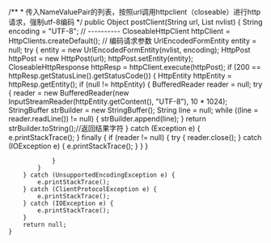   /**
     * 传入NameValuePair的列表，按照url调用httpclient（closeable）进行http请求，强制utf-8编码
     */
    public Object postClient(String url, List<NameValuePair> nvlist) {
        String encoding = "UTF-8";
        // ----------
        CloseableHttpClient httpClient = HttpClients.createDefault();
        // 编码请求参数
        UrlEncodedFormEntity entity = null;
        try {
            entity = new UrlEncodedFormEntity(nvlist, encoding);
            HttpPost httpPost = new HttpPost(url);
            httpPost.setEntity(entity);
            CloseableHttpResponse httpResp = httpClient.execute(httpPost);
            if (200 == httpResp.getStatusLine().getStatusCode()) {
                HttpEntity httpEntity = httpResp.getEntity();
                if (null != httpEntity) {
                    BufferedReader reader = null;
                    try {
                        reader = new BufferedReader(new InputStreamReader(httpEntity.getContent(), "UTF-8"), 10 * 1024);
                        StringBuffer strBuilder = new StringBuffer();
                        String line = null;
                        while ((line = reader.readLine()) != null) {
                            strBuilder.append(line);
                        }
                        return strBuilder.toString();//返回结果字符
                    } catch (Exception e) {
                        e.printStackTrace();
                    } finally {
                        if (reader != null) {
                            try {
                                reader.close();
                            } catch (IOException e) {
                                e.printStackTrace();
                            }
                        }
                    }

                }
            }
        } catch (UnsupportedEncodingException e) {
            e.printStackTrace();
        } catch (ClientProtocolException e) {
            e.printStackTrace();
        } catch (IOException e) {
            e.printStackTrace();
        }
        return null;
    }
